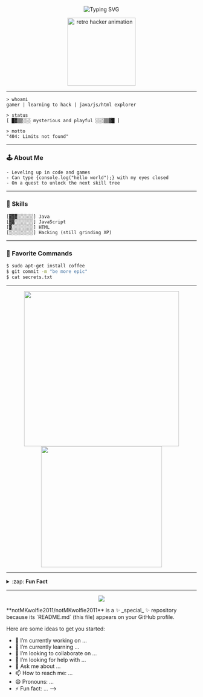 <!--
   notMKwolfie2011's mysterious, playful, retro, minimalist GitHub profile
-->

<p align="center">
  <img src="https://readme-typing-svg.herokuapp.com?font=Fira+Mono&size=28&pause=1000&color=00FFD0&center=true&vCenter=true&width=600&lines=%3E+notMKwolfie2011;_gamer+%7C+hacker-in-progress;always+learning...;welcome+to+my+terminal" alt="Typing SVG" />
</p>

<p align="center">
  <img src="https://media.giphy.com/media/3o7WIP5uL3QxbwYxqE/giphy.gif" width="180" alt="retro hacker animation" />
</p>

---

```text
> whoami
gamer | learning to hack | java/js/html explorer

> status
[ █▓▒▒░░░ mysterious and playful ░░░▒▒▓█ ]

> motto
"404: Limits not found"
```

---

### 🕹️ About Me

```text
- Leveling up in code and games
- Can type {console.log("hello world");} with my eyes closed
- On a quest to unlock the next skill tree
```

---

### 💾 Skills

```text
[▓▓▓░░░░░░] Java
[▓▓░░░░░░░] JavaScript
[▓░░░░░░░░] HTML
[░░░░░░░░░] Hacking (still grinding XP)
```

---

### 🖤 Favorite Commands

```bash
$ sudo apt-get install coffee
$ git commit -m "be more epic"
$ cat secrets.txt
```

---

<p align="center">
  <img src="https://github-readme-stats.vercel.app/api?username=notMKwolfie2011&show_icons=true&theme=tokyonight&hide_title=true&hide_border=true&count_private=true" width="410" />
  <img src="https://github-readme-stats.vercel.app/api/top-langs/?username=notMKwolfie2011&layout=compact&theme=tokyonight&hide_border=true" width="320" />
</p>

---

<details>
  <summary>:zap: <b>Fun Fact</b></summary>
  
  ```text
  Sometimes I debug just by staring at the screen until it fixes itself.
  ```
</details>

---

<p align="center">
  <img src="https://readme-typing-svg.herokuapp.com?font=Fira+Mono&size=20&pause=1000&color=00FFD0&center=true&vCenter=true&width=500&lines=thanks+for+visiting!;try+not+to+get+hacked+%F0%9F%92%A7" />
</p>
**notMKwolfie2011/notMKwolfie2011** is a ✨ _special_ ✨ repository because its `README.md` (this file) appears on your GitHub profile.

Here are some ideas to get you started:

- 🔭 I’m currently working on ...
- 🌱 I’m currently learning ...
- 👯 I’m looking to collaborate on ...
- 🤔 I’m looking for help with ...
- 💬 Ask me about ...
- 📫 How to reach me: ...
- 😄 Pronouns: ...
- ⚡ Fun fact: ...
-->
